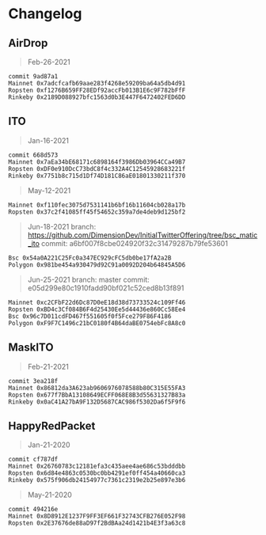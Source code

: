 # Changelog

## AirDrop

> Feb-26-2021

```plain
commit 9ad87a1
Mainnet 0x7adcfcafb69aae283f4268e59209ba64a5db4d91
Ropsten 0xf1276B659FF28EDf92accFb013B1E6c9F782bFfF
Rinkeby 0x2189D088927bfc1563d0b3E447F6472402FED6DD
```

## ITO

> Jan-16-2021

```plain
commit 668d573
Mainnet 0x7aEa34bE68171c6898164f3986Db03964CCa49B7
Ropsten 0xDF0e910DcC73bdC8f4c332A4C12545928683221f
Rinkeby 0x7751b8c715d1Df74D181C86aE01801330211f370
```

> May-12-2021

```plain
Mainnet 0xf110fec3075d7531141b6bf16b11604cb028a17b
Ropsten 0x37c2f41085ff45f54652c359a7de4deb9d125bf2
```

> Jun-18-2021
> branch: <https://github.com/DimensionDev/InitialTwitterOffering/tree/bsc_matic_ito>
> commit: a6bf007f8cbe024920f32c31479287b79fe53601

```plain
Bsc 0x54a0A221C25Fc0a347EC929cFC5db0be17fA2a2B
Polygon 0x981be454a930479d92C91a0092D204b64845A5D6
```

> Jun-25-2021
> branch: master
> commit: e05d299e80c1910fadd90bf021c52ced8b13f891

```plain
Mainnet 0xc2CFbF22d6Dc87D0eE18d38d73733524c109Ff46
Ropsten 0xBD4c3Cf084B6F4d25430Ee5d44436e860Cc58Ee4
Bsc 0x96c7D011cdFD467f551605f0f5Fce279F86F4186
Polygon 0xF9F7C1496c21bC0180f4B64daBE0754ebFc8A8c0
```

## MaskITO

> Feb-21-2021

```plain
commit 3ea218f
Mainnet 0x86812da3A623ab9606976078588b80C315E55FA3
Ropsten 0x677f7BbA13108649ECFF068E8B3d55631327B83a
Rinkeby 0x0aC41A27bA9F132D5687CAC986f5302Da6f5F9f6
```

## HappyRedPacket

> Jan-21-2020

```plain
commit cf787df
Mainnet 0x26760783c12181efa3c435aee4ae686c53bdddbb
Ropsten 0x6d84e4863c0530bc0bb4291ef0ff454a40660ca3
Rinkeby 0x575f906db24154977c7361c2319e2b25e897e3b6
```

> May-21-2020

```plain
commit 494216e
Mainnet 0x8D8912E1237F9FF3EF661F32743CFB276E052F98
Ropsten 0x2E37676de88aD97f2BdBAa24d1421b4E3f3a63c8
```
